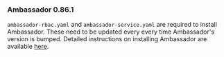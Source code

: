 ### Ambassador 0.86.1

`ambassador-rbac.yaml` and `ambassador-service.yaml` are required to install Ambassador. These need to be updated every
every time Ambassador's version is bumped. Detailed instructions on installing Ambassador are available
[here](https://www.getambassador.io/user-guide/getting-started/).
